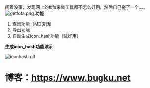闲着没事，发现网上的fofa采集工具都不怎么好用，然后自己搓了一个。。。
![getfofa.png](img/getfofa.png)
**功能**

1. 查询功能（MD废话）
2. 导出功能
3. 自动生成icon_hash功能（贼好用）

**生成icon_hash功能演示**

![iconhash.gif](img/iconhash.gif)

# 博客：https://www.bugku.net